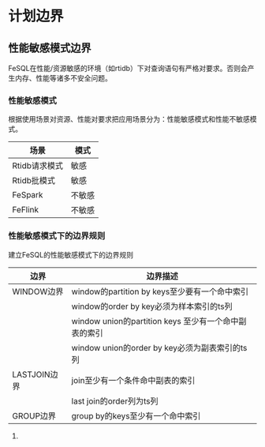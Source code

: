 # 计划边界

## 性能敏感模式边界

FeSQL在性能/资源敏感的环境（如rtidb）下对查询语句有严格对要求。否则会产生内存、性能等诸多不安全问题。

### 性能敏感模式

根据使用场景对资源、性能对要求把应用场景分为：性能敏感模式和性能不敏感模式。

| 场景          | 模式   |
| ------------- | ------ |
| Rtidb请求模式 | 敏感   |
| Rtidb批模式   | 敏感   |
| FeSpark       | 不敏感 |
| FeFlink       | 不敏感 |

### 性能敏感模式下的边界规则
建立FeSQL的性能敏感模式下的边界规则

| 边界         | 边界描述                                              |
| ------------ | ----------------------------------------------------- |
| WINDOW边界   | window的partition by keys至少要有一个命中索引         |
|              | window的order by key必须为样本索引的ts列              |
|              | window union的partition keys 至少有一个命中副表的索引 |
|              | window union的order by key必须为副表索引的ts列        |
| LASTJOIN边界 | join至少有一个条件命中副表的索引                      |
|              | last join的order列为ts列                              |
| GROUP边界    | group by的keys至少有一个命中索引                      |

1. 


